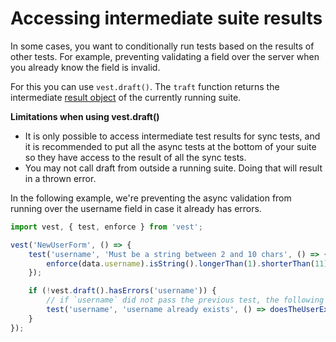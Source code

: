 # Accessing intermediate suite results
In some cases, you want to conditionally run tests based on the results of other tests. For example, preventing validating a field over the server when you already know the field is invalid.

For this you can use `vest.draft()`. The `traft` function returns the intermediate [result object](./result) of the currently running suite.

**Limitations when using vest.draft()**

- It is only possible to access intermediate test results for sync tests, and it is recommended to put all the async tests at the bottom of your suite so they have access to the result of all the sync tests.
- You may not call draft from outside a running suite. Doing that will result in a thrown error.

In the following example, we're preventing the async validation from running over the username field in case it already has errors.

```js
import vest, { test, enforce } from 'vest';

vest('NewUserForm', () => {
    test('username', 'Must be a string between 2 and 10 chars', () => {
        enforce(data.username).isString().longerThan(1).shorterThan(11);
    });

    if (!vest.draft().hasErrors('username')) {
        // if `username` did not pass the previous test, the following test won't run
        test('username', 'username already exists', () => doesTheUserExist(username));
    }
});
```

